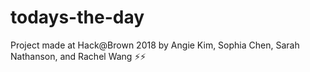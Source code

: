 # todays-the-day

Project made at Hack@Brown 2018 by Angie Kim, Sophia Chen, Sarah Nathanson, and Rachel Wang ⚡️⚡️


